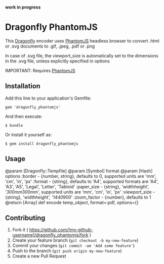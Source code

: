 **work in progress**

# Dragonfly PhantomJS

This [Dragonfly](https://github.com/markevans/dragonfly) encoder uses [PhantomJS](https://github.com/ariya/phantomjs) headless browser to convert .html or .svg documents to .gif, .jpeg, .pdf or .png

In case of .svg file, the viewport_size is automatically set to the dimensions in the .svg file, unless explicitly specified in options

IMPORTANT: Requires [PhantomJS](http://phantomjs.org)

## Installation

Add this line to your application's Gemfile:

    gem 'dragonfly_phantomjs'

And then execute:

    $ bundle

Or install it yourself as:

    $ gem install dragonfly_phantomjs

## Usage

@param [Dragonfly::Tempfile]
@param [Symbol] format
@param [Hash] options
  :border         - {number, string}, defaults to 0, supported units are 'mm', 'cm', 'in', 'px'
  :format         - {string}, defaults to 'A4', supported formats are 'A4', 'A3', 'A5', 'Legal', 'Letter', 'Tabloid'
  :paper_size     - {string}, 'width*height', '300mm*300mm', supported units are 'mm', 'cm', 'in', 'px'
  :viewport_size  - {string}, 'width*height', '1440*900'
  :zoom_factor    - {number}, defaults to 1
@return [Array]
def encode temp_object, format=:pdf, options={}

## Contributing

1. Fork it ( https://github.com/[my-github-username]/dragonfly_phantomjs/fork )
2. Create your feature branch (`git checkout -b my-new-feature`)
3. Commit your changes (`git commit -am 'Add some feature'`)
4. Push to the branch (`git push origin my-new-feature`)
5. Create a new Pull Request
